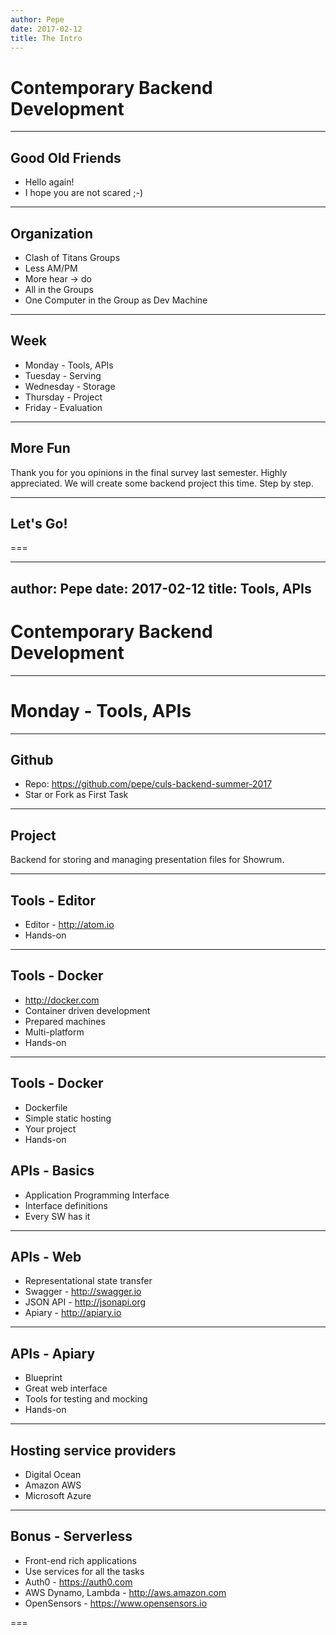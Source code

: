 ```yaml
---
author: Pepe
date: 2017-02-12
title: The Intro
---
```


# Contemporary Backend Development

---

## Good Old Friends

* Hello again!
* I hope you are not scared ;-)

---

## Organization

* Clash of Titans Groups
* Less AM/PM
* More hear -> do
* All in the Groups
* One Computer in the Group as Dev Machine

---

## Week

* Monday - Tools, APIs
* Tuesday - Serving
* Wednesday - Storage
* Thursday - Project
* Friday - Evaluation

---

## More Fun

Thank you for you opinions in the final survey last semester. Highly appreciated.
We will create some backend project this time. Step by step.

---

## Let's Go!

===

---
author: Pepe
date: 2017-02-12
title: Tools, APIs
---

# Contemporary Backend Development

---

# Monday - Tools, APIs

---

## Github

* Repo: https://github.com/pepe/culs-backend-summer-2017
* Star or Fork as First Task

---

## Project

Backend for storing and managing presentation files for Showrum.

---

## Tools - Editor

* Editor - http://atom.io
* Hands-on

---

## Tools - Docker

* http://docker.com
* Container driven development
* Prepared machines
* Multi-platform
* Hands-on

---

## Tools - Docker

* Dockerfile
* Simple static hosting
* Your project 
* Hands-on 

## APIs - Basics

* Application Programming Interface
* Interface definitions
* Every SW has it

---

## APIs - Web

* Representational state transfer
* Swagger - http://swagger.io
* JSON API - http://jsonapi.org
* Apiary - http://apiary.io

---

## APIs - Apiary

* Blueprint
* Great web interface
* Tools for testing and mocking
* Hands-on

---

## Hosting service providers

* Digital Ocean
* Amazon AWS
* Microsoft Azure

---

## Bonus - Serverless

* Front-end rich applications
* Use services for all the tasks
* Auth0 - https://auth0.com
* AWS Dynamo, Lambda - http://aws.amazon.com
* OpenSensors - https://www.opensensors.io

===
